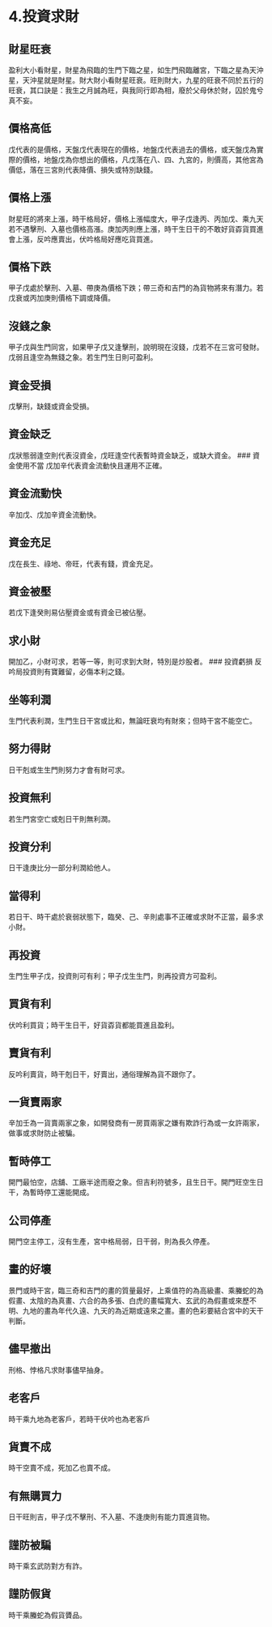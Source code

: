 # 4.投資求財

## 財星旺衰

盈利大小看財星，財星為飛臨的生門下臨之星，如生門飛臨離宮，下臨之星為天沖星，天沖星就是財星。財大財小看財星旺衰。旺則財大，九星的旺衰不同於五行的旺衰，其口訣是：我生之月誠為旺，與我同行即為相，廢於父母休於財，囚於鬼兮真不妄。

## 價格高低

戊代表的是價格，天盤戊代表現在的價格，地盤戊代表過去的價格，或天盤戊為實際的價格，地盤戊為你想出的價格，凡戊落在八、四、九宮的，則價高，其他宮為價低，落在三宮則代表降價、損失或特別缺錢。

## 價格上漲

財星旺的將來上漲，時干格局好，價格上漲幅度大，甲子戊逢丙、丙加戊、乘九天若不遇擊刑、入墓也價格高漲。庚加丙則應上漲，時干生日干的不敢好貨孬貨買進會上漲，反吟應賣出，伏吟格局好應吃貨買進。

## 價格下跌

甲子戊處於擊刑、入墓、帶庚為價格下跌；帶三奇和吉門的為貨物將來有潛力。若戊衰或丙加庚則價格下調或降價。

## 沒錢之象

甲子戊與生門同宮，如果甲子戊又逢擊刑，說明現在沒錢，戊若不在三宮可發財。戊弱且逢空為無錢之象。若生門生日則可盈利。

## 資金受損

戊擊刑，缺錢或資金受損。

## 資金缺乏

戊狀態弱逢空則代表沒資金，戊旺逢空代表暫時資金缺乏，或缺大資金。 ### 資金使用不當 戊加辛代表資金流動快且運用不正確。

## 資金流動快

辛加戊、戊加辛資金流動快。

## 資金充足

戊在長生、祿地、帝旺，代表有錢，資金充足。

## 資金被壓

若戊下逢癸則易佔壓資金或有資金已被佔壓。

## 求小財

開加乙，小財可求，若等一等，則可求到大財，特別是炒股者。 ### 投資虧損 反吟局投資則有寶難留，必傷本利之錢。

## 坐等利潤

生門代表利潤，生門生日干宮或比和，無論旺衰均有財來；但時干宮不能空亡。

## 努力得財

日干剋或生生門則努力才會有財可求。

## 投資無利

若生門宮空亡或剋日干則無利潤。

## 投資分利

日干逢庚比分一部分利潤給他人。

## 當得利

若日干、時干處於衰弱狀態下，臨癸、己、辛則處事不正確或求財不正當，最多求小財。

## 再投資

生門生甲子戊，投資則可有利；甲子戊生生門，則再投資方可盈利。

## 買貨有利

伏吟利買貨；時干生日干，好貨孬貨都能買進且盈利。

## 賣貨有利

反吟利賣貨，時干剋日干，好賣出，通俗理解為貨不跟你了。

## 一貨賣兩家

辛加壬為一貨賣兩家之象，如開發商有一房買兩家之嫌有欺詐行為或一女許兩家，做事或求財防止被騙。

## 暫時停工

開門最怕空，店舖、工廠半途而廢之象。但吉利符號多，且生日干。開門旺空生日干，為暫時停工還能開成。

## 公司停產

開門空主停工，沒有生產，宮中格局弱，日干弱，則為長久停產。

## 畫的好壞

景門或時干宮，臨三奇和吉門的畫的質量最好，上乘值符的為高級畫、乘螣蛇的為假畫、太陰的為真畫、六合的為多張、白虎的畫幅寬大、玄武的為假畫或來歷不明、九地的畫為年代久遠、九天的為近期或遠來之畫。畫的色彩要結合宮中的天干判斷。

## 儘早撤出

刑格、悖格凡求財事儘早抽身。

## 老客戶

時干乘九地為老客戶，若時干伏吟也為老客戶

## 貨賣不成

時干空賣不成，死加乙也賣不成。

## 有無購買力

日干旺則吉，甲子戊不擊刑、不入墓、不逢庚則有能力買進貨物。

## 謹防被騙

時干乘玄武防對方有詐。

## 謹防假貨

時干乘螣蛇為假貨贗品。